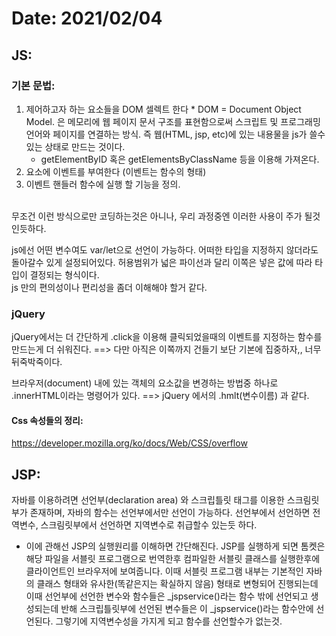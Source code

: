 # Date: 2021/02/04  

## JS:  
### 기본 문법:  
  1. 제어하고자 하는 요소들을 DOM 셀렉트 한다
    * DOM = Document Object Model. 은 메모리에 웹 페이지 문서 구조를 표현함으로써 스크립트 및 프로그래밍 언어와 페이지를 연결하는 방식. 즉 웹(HTML, jsp, etc)에 있는 내용물을 js가 쓸수 있는 상태로 만드는 것이다.
      * getElementByID 혹은 getElementsByClassName 등을 이용해 가져온다.
  2. 요소에 이벤트를 부여한다 (이벤트는 함수의 형태)
  3. 이벤트 핸들러 함수에 실행 할 기능을 정의.
  <br>
  무조건 이런 방식으로만 코딩하는것은 아니나, 우리 과정중엔 이러한 사용이 주가 될것인듯하다.  
 
js에선 어떤 변수여도 var/let으로 선언이 가능하다. 어떠한 타입을 지정하지 않더라도 돌아갈수 있게 설정되어있다. 허용범위가 넓은 파이선과 달리 이쪽은 넣은 값에 따라 타입이 결정되는 형식이다.  
js 만의 편의성이나 편리성을 좀더 이해해야 할거 같다.  

### jQuery
jQuery에서는 더 간단하게 .click을 이용해 클릭되었을때의 이벤트를 지정하는 함수를 만드는게 더 쉬워진다.  ==> 다만 아직은 이쪽까지 건들기 보단 기본에 집중하자,, 너무 뒤죽박죽이다.  

브라우저(document) 내에 있는 객체의 요소값을 변경하는 방법중 하나로 .innerHTML이라는 명령어가 있다. ==> jQuery 에서의 .hmlt(변수이름) 과 같다.  


#### Css 속성들의 정리:  
https://developer.mozilla.org/ko/docs/Web/CSS/overflow   

## JSP:  
자바를 이용하려면 선언부(declaration area) 와 스크립틀릿 태그를 이용한 스크림릿부가 존재하며, 자바의 함수는 선언부에서만 선언이 가능하다. 선언부에서 선언하면 전역변수, 스크림릿부에서 선언하면 지역변수로 취급할수 있는듯 하다. 
  * 이에 관해선 JSP의 실행원리를 이해하면 간단해진다. JSP를 실행하게 되면 톰켓은 해당 파일을 서블릿 프로그램으로 번역한후 컴파일한 서블릿 클래스를 실행한후에 클라이언트인 브라우저에 보여줍니다. 이때 서블릿 프로그램 내부는 기본적인 자바의 클래스 형태와 유사한(똑같은지는 확실하지 않음) 형태로 변형되어 진행되는데 이때 선언부에 선언한 변수와 함수들은 _jspservice()라는 함수 밖에 선언되고 생성되는데 반해 스크립틀릿부에 선언된 변수들은 이 _jspservice()라는 함수안에 선언된다. 그렇기에 지역변수성을 가지게 되고 함수를 선언할수가 없는것.
